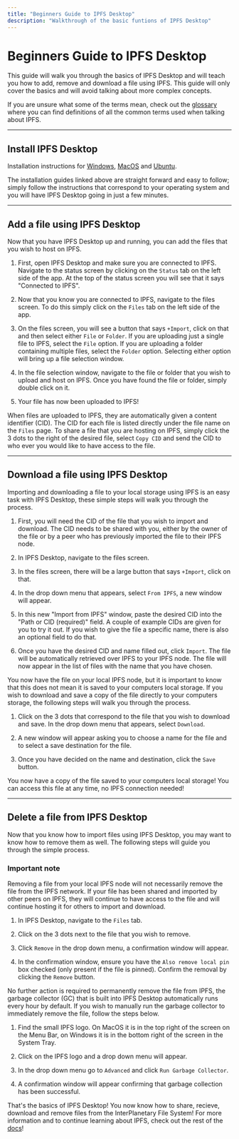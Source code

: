 ```yaml
---
title: "Beginners Guide to IPFS Desktop"
description: "Walkthrough of the basic funtions of IPFS Desktop"
---
```


# Beginners Guide to IPFS Desktop

This guide will walk you through the basics of IPFS Desktop and will teach you how to add, remove and download a file using IPFS. This guide will only cover the basics and will avoid talking about more complex concepts. 

If you are unsure what some of the terms mean, check out the [glossary](https://docs.ipfs.io/concepts/glossary/) where you can find definitions of all the common terms used when talking about IPFS.


---


## Install IPFS Desktop

Installation instructions for [Windows](https://docs.ipfs.io/install/ipfs-desktop/#windows), [MacOS](https://docs.ipfs.io/install/ipfs-desktop/#macos) and [Ubuntu](https://docs.ipfs.io/install/ipfs-desktop/#ubuntu).

The installation guides linked above are straight forward and easy to follow; simply follow the instructions that correspond to your operating system and you will have IPFS Desktop going in just a few minutes.


---


## Add a file using IPFS Desktop

Now that you have IPFS Desktop up and running, you can add the files that you wish to host on IPFS.

1. First, open IPFS Desktop and make sure you are connected to IPFS. Navigate to the status screen by clicking on the `Status` tab on the left side of the app. At the top of the status screen you will see that it says "Connected to IPFS".

1. Now that you know you are connected to IPFS, navigate to the files screen. To do this simply click on the `Files` tab on the left side of the app.

1. On the files screen, you will see a button that says `+Import`, click on that and then select either `File` or `Folder`. If you are uploading just a single file to IPFS, select the `File` option. If you are uploading a folder containing multiple files, select the `Folder` option. Selecting either option will bring up a file selection window.

1. In the file selection window, navigate to the file or folder that you wish to upload and host on IPFS. Once you have found the file or folder, simply double click on it.

1. Your file has now been uploaded to IPFS!

When files are uploaded to IPFS, they are automatically given a content identifier (CID). The CID for each file is listed directly under the file name on the `Files` page. To share a file that you are hosting on IPFS, simply click the 3 dots to the right of the desired file, select `Copy CID` and send the CID to who ever you would like to have access to the file.


---


## Download a file using IPFS Desktop

Importing and downloading a file to your local storage using IPFS is an easy task with IPFS Desktop, these simple steps will walk you through the process.

1. First, you will need the CID of the file that you wish to import and download. The CID needs to be shared with you, either by the owner of the file or by a peer who has previously imported the file to their IPFS node.

1. In IPFS Desktop, navigate to the files screen.

1. In the files screen, there will be a large button that says `+Import`, click on that.

1. In the drop down menu that appears, select `From IPFS`, a new window will appear.

1. In this new "Import from IPFS" window, paste the desired CID into the "Path or CID (required)" field. A couple of example CIDs are given for you to try it out. If you wish to give the file a specific name, there is also an optional field to do that.

1. Once you have the desired CID and name filled out, click `Import`. The file will be automatically retrieved over IPFS to your IPFS node. The file will now appear in the list of files with the name that you have chosen.

You now have the file on your local IPFS node, but it is important to know that this does not mean it is saved to your computers local storage. If you wish to download and save a copy of the file directly to your computers storage, the following steps will walk you through the process.

1. Click on the 3 dots that correspond to the file that you wish to download and save. In the drop down menu that appears, select `Download`.

1. A new window will appear asking you to choose a name for the file and to select a save destination for the file.

1. Once you have decided on the name and destination, click the `Save` button.

You now have a copy of the file saved to your computers local storage! You can access this file at any time, no IPFS connection needed!


---


## Delete a file from IPFS Desktop

Now that you know how to import files using IPFS Desktop, you may want to know how to remove them as well. The following steps will guide you through the simple process.

### Important note
Removing a file from your local IPFS node will not necessarily remove the file from the IPFS network. If your file has been shared and imported by other peers on IPFS, they will continue to have access to the file and will continue hosting it for others to import and download.

1. In IPFS Desktop, navigate to the `Files` tab.

1. Click on the 3 dots next to the file that you wish to remove.

1. Click `Remove` in the drop down menu, a confirmation window will appear.

1. In the confirmation window, ensure you have the `Also remove local pin` box checked (only present if the file is pinned). Confirm the removal by clicking the `Remove` button.

No further action is required to permanently remove the file from IPFS, the garbage collector (GC) that is built into IPFS Desktop automatically runs every hour by default. If you wish to manually run the garbage collector to immediately remove the file, follow the steps below.

1. Find the small IPFS logo. On MacOS it is in the top right of the screen on the Menu Bar, on Windows it is in the bottom right of the screen in the System Tray.

1. Click on the IPFS logo and a drop down menu will appear.

1. In the drop down menu go to `Advanced` and click `Run Garbage Collector`.

1. A confirmation window will appear confirming that garbage collection has been successful.

That's the basics of IPFS Desktop! You now know how to share, recieve, download and remove files from the InterPlanetary File System! For more information and to continue learning about IPFS, check out the rest of the [docs](https://docs.ipfs.io)!
